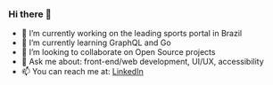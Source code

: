 ### Hi there 👋

- 🔭 I’m currently working on the leading sports portal in Brazil 
- 🌱 I’m currently learning GraphQL and Go
- 👯 I’m looking to collaborate on Open Source projects
- 💬 Ask me about: front-end/web development, UI/UX, accessibility
- 📫 You can reach me at: [LinkedIn](https://linkedin.com/in/ebarross)

<!--
**ebarross/ebarross** is a ✨ _special_ ✨ repository because its `README.md` (this file) appears on your GitHub profile.

Here are some ideas to get you started:

- 🔭 I’m currently working on ...
- 🌱 I’m currently learning ...
- 👯 I’m looking to collaborate on ...
- 🤔 I’m looking for help with ...
- 💬 Ask me about ...
- 📫 How to reach me: ...
- 😄 Pronouns: ...
- ⚡ Fun fact: ...
-->
